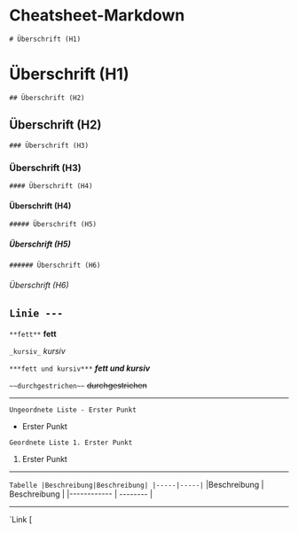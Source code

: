 # Cheatsheet-Markdown

`# Überschrift (H1)` 
# Überschrift (H1)
`## Überschrift (H2)` 
## Überschrift (H2)
`### Überschrift (H3)` 
### Überschrift (H3)
`#### Überschrift (H4)` 
#### Überschrift (H4)
`##### Überschrift (H5)` 
##### Überschrift (H5)
`###### Überschrift (H6)` 
###### Überschrift (H6)

`Linie ---`
---

`**fett**`
**fett**

`_kursiv_`
_kursiv_

`***fett und kursiv***`
***fett und kursiv***

`~~durchgestrichen~~`
~~durchgestrichen~~

---

`Ungeordnete Liste - Erster Punkt`
- Erster Punkt

`Geordnete Liste 1. Erster Punkt`
1. Erster Punkt

---

`Tabelle |Beschreibung|Beschreibung|
|-----|-----|`
|Beschreibung    | Beschreibung    |
|------------    | --------  |

---

`Link [

